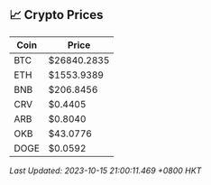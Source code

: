 ## 📈 Crypto Prices

| Coin | Price |
| ---- | ----- |
| BTC | $26840.2835 |
| ETH | $1553.9389 |
| BNB | $206.8456 |
| CRV | $0.4405 |
| ARB | $0.8040 |
| OKB | $43.0776 |
| DOGE | $0.0592 |

_Last Updated: 2023-10-15 21:00:11.469 +0800 HKT_